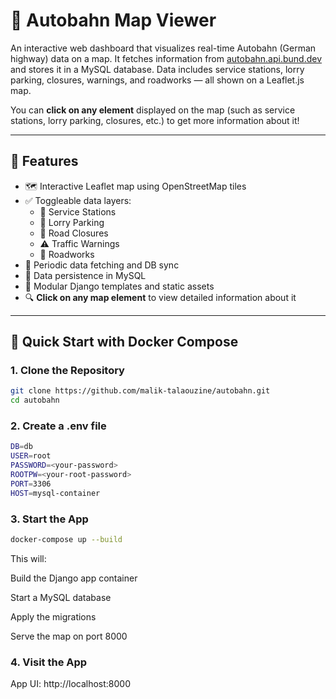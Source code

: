 # 🚧 Autobahn Map Viewer

An interactive web dashboard that visualizes real-time Autobahn (German highway) data on a map. It fetches information from [autobahn.api.bund.dev](https://autobahn.api.bund.dev/) and stores it in a MySQL database. Data includes service stations, lorry parking, closures, warnings, and roadworks — all shown on a Leaflet.js map.

You can **click on any element** displayed on the map (such as service stations, lorry parking, closures, etc.) to get more information about it!

---

## 🌟 Features

- 🗺️ Interactive Leaflet map using OpenStreetMap tiles
- ✅ Toggleable data layers:
  - 🚉 Service Stations
  - 🚛 Lorry Parking
  - 🚧 Road Closures
  - ⚠️ Traffic Warnings
  - 🔨 Roadworks
- 🔄 Periodic data fetching and DB sync
- 💾 Data persistence in MySQL
- 🧩 Modular Django templates and static assets
- 🔍 **Click on any map element** to view detailed information about it

---

## 🐳 Quick Start with Docker Compose

### 1. Clone the Repository

```bash
git clone https://github.com/malik-talaouzine/autobahn.git
cd autobahn

```

### 2. Create a .env file
```bash
DB=db
USER=root
PASSWORD=<your-password>
ROOTPW=<your-root-password>
PORT=3306
HOST=mysql-container
```

### 3. Start the App
```bash
docker-compose up --build
```

This will:

Build the Django app container

Start a MySQL database

Apply the migrations

Serve the map on port 8000

### 4. Visit the App
App UI: http://localhost:8000


